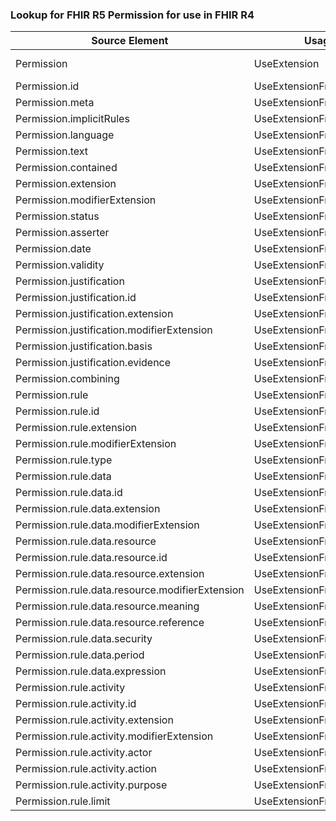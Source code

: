 ### Lookup for FHIR R5 Permission for use in FHIR R4

| Source Element | Usage | Target |
| -------------- | ----- | ------ |
| Permission | UseExtension | http://hl7.org/fhir/5.0/StructureDefinition/extension-Permission |
| Permission.id | UseExtensionFromAncestor | - |
| Permission.meta | UseExtensionFromAncestor | - |
| Permission.implicitRules | UseExtensionFromAncestor | - |
| Permission.language | UseExtensionFromAncestor | - |
| Permission.text | UseExtensionFromAncestor | - |
| Permission.contained | UseExtensionFromAncestor | - |
| Permission.extension | UseExtensionFromAncestor | - |
| Permission.modifierExtension | UseExtensionFromAncestor | - |
| Permission.status | UseExtensionFromAncestor | - |
| Permission.asserter | UseExtensionFromAncestor | - |
| Permission.date | UseExtensionFromAncestor | - |
| Permission.validity | UseExtensionFromAncestor | - |
| Permission.justification | UseExtensionFromAncestor | - |
| Permission.justification.id | UseExtensionFromAncestor | - |
| Permission.justification.extension | UseExtensionFromAncestor | - |
| Permission.justification.modifierExtension | UseExtensionFromAncestor | - |
| Permission.justification.basis | UseExtensionFromAncestor | - |
| Permission.justification.evidence | UseExtensionFromAncestor | - |
| Permission.combining | UseExtensionFromAncestor | - |
| Permission.rule | UseExtensionFromAncestor | - |
| Permission.rule.id | UseExtensionFromAncestor | - |
| Permission.rule.extension | UseExtensionFromAncestor | - |
| Permission.rule.modifierExtension | UseExtensionFromAncestor | - |
| Permission.rule.type | UseExtensionFromAncestor | - |
| Permission.rule.data | UseExtensionFromAncestor | - |
| Permission.rule.data.id | UseExtensionFromAncestor | - |
| Permission.rule.data.extension | UseExtensionFromAncestor | - |
| Permission.rule.data.modifierExtension | UseExtensionFromAncestor | - |
| Permission.rule.data.resource | UseExtensionFromAncestor | - |
| Permission.rule.data.resource.id | UseExtensionFromAncestor | - |
| Permission.rule.data.resource.extension | UseExtensionFromAncestor | - |
| Permission.rule.data.resource.modifierExtension | UseExtensionFromAncestor | - |
| Permission.rule.data.resource.meaning | UseExtensionFromAncestor | - |
| Permission.rule.data.resource.reference | UseExtensionFromAncestor | - |
| Permission.rule.data.security | UseExtensionFromAncestor | - |
| Permission.rule.data.period | UseExtensionFromAncestor | - |
| Permission.rule.data.expression | UseExtensionFromAncestor | - |
| Permission.rule.activity | UseExtensionFromAncestor | - |
| Permission.rule.activity.id | UseExtensionFromAncestor | - |
| Permission.rule.activity.extension | UseExtensionFromAncestor | - |
| Permission.rule.activity.modifierExtension | UseExtensionFromAncestor | - |
| Permission.rule.activity.actor | UseExtensionFromAncestor | - |
| Permission.rule.activity.action | UseExtensionFromAncestor | - |
| Permission.rule.activity.purpose | UseExtensionFromAncestor | - |
| Permission.rule.limit | UseExtensionFromAncestor | - |
